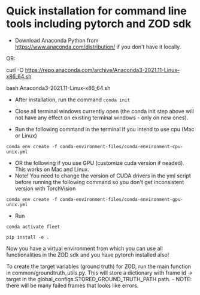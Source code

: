 # Quick installation for command line tools including pytorch and ZOD sdk

* Download Anaconda Python from https://www.anaconda.com/distribution/ if you don't have it locally.

OR:

curl -O https://repo.anaconda.com/archive/Anaconda3-2021.11-Linux-x86_64.sh

bash Anaconda3-2021.11-Linux-x86_64.sh 

* After installation, run the command `conda init`

* Close all terminal windows currently open (the conda init step above will not have any effect on existing terminal windows - only on new ones).

* Run the following command in the terminal if you intend to use cpu (Mac or Linux)

`conda env create -f conda-environment-files/conda-environment-cpu-unix.yml`

* OR the following if you use GPU (customize cuda version if neaded). This works on Mac and Linux.
* Note! You need to change the version of CUDA drivers in the yml script before running the following command so you don't get inconsistent version with TorchVision  

`conda env create -f conda-environment-files/conda-environment-gpu-unix.yml`

* Run

`conda activate fleet`

`pip install -e .`

Now you have a virtual environment from which you can use all functionalities in the ZOD sdk and you have pytorch installed also!

To create the target variables (ground truth) for ZOD, run the main function in common/groundtruth_utils.py. This will store a dictionary with frame id -> target in the global_configs.STORED_GROUND_TRUTH_PATH path. - NOTE: there will be many failed frames that looks like errors.